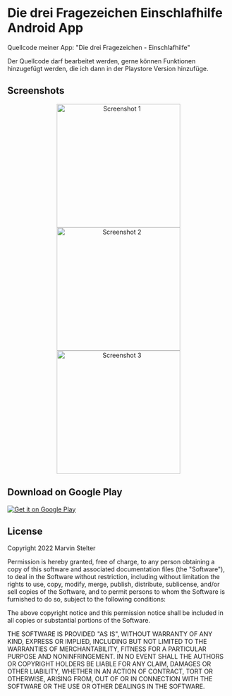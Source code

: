 # Die drei Fragezeichen Einschlafhilfe Android App
Quellcode meiner App: "Die drei Fragezeichen - Einschlafhilfe"

Der Quellcode darf bearbeitet werden, gerne können Funktionen hinzugefügt werden, die ich dann in der Playstore Version hinzufüge.

## Screenshots

<p align="center">
  <img src="https://api.citroncode.com/shared/ddf_1.jpg" width="280" alt="Screenshot 1">
  <img src="https://api.citroncode.com/shared/ddf_2.jpg" width="280" alt="Screenshot 2">
  <img src="https://api.citroncode.com/shared/ddf_3.jpg" width="280" alt="Screenshot 3">
</p>

## Download on Google Play

<a href='https://play.google.com/store/apps/details?id=de.msdevs.einschlafhilfe&gl=DE&pcampaignid=pcampaignidMKT-Other-global-all-co-prtnr-py-PartBadge-Mar2515-1'><img alt='Get it on Google Play' src='https://play.google.com/intl/en_us/badges/static/images/badges/en_badge_web_generic.png'/></a>


## License

Copyright 2022 Marvin Stelter

Permission is hereby granted, free of charge, to any person obtaining a copy of this software and associated documentation files (the "Software"), to deal in the Software without restriction, including without limitation the rights to use, copy, modify, merge, publish, distribute, sublicense, and/or sell copies of the Software, and to permit persons to whom the Software is furnished to do so, subject to the following conditions:

The above copyright notice and this permission notice shall be included in all copies or substantial portions of the Software.

THE SOFTWARE IS PROVIDED "AS IS", WITHOUT WARRANTY OF ANY KIND, EXPRESS OR IMPLIED, INCLUDING BUT NOT LIMITED TO THE WARRANTIES OF MERCHANTABILITY, FITNESS FOR A PARTICULAR PURPOSE AND NONINFRINGEMENT. IN NO EVENT SHALL THE AUTHORS OR COPYRIGHT HOLDERS BE LIABLE FOR ANY CLAIM, DAMAGES OR OTHER LIABILITY, WHETHER IN AN ACTION OF CONTRACT, TORT OR OTHERWISE, ARISING FROM, OUT OF OR IN CONNECTION WITH THE SOFTWARE OR THE USE OR OTHER DEALINGS IN THE SOFTWARE.
